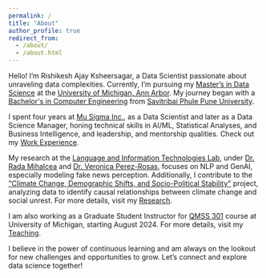 ```yaml
---
permalink: /
title: "About"
author_profile: true
redirect_from: 
  - /about/
  - /about.html
---
```


Hello! I’m Rishikesh Ajay Ksheersagar, a Data Scientist passionate about unraveling data complexities. Currently, I’m pursuing my [Master’s in Data Science](https://lsa.umich.edu/stats/masters_students/mastersprograms/data-science-masters-program.html) at the [University of Michigan, Ann Arbor](https://umich.edu/). My journey began with a [Bachelor's in Computer Engineering](http://www.unipune.ac.in/dept/science/computer_science/default.htm) from [Savitribai Phule Pune University](http://www.unipune.ac.in/).

I spent four years at [Mu Sigma Inc.](https://www.mu-sigma.com), as a Data Scientist and later as a Data Science Manager, honing technical skills in AI/ML, Statistical Analyses, and Business Intelligence, and leadership, and mentorship qualities. Check out my [Work Experience](https://rishiksh20.github.io/work/).

My research at the [Language and Information Technologies Lab](https://lit.eecs.umich.edu), under [Dr. Rada Mihalcea](https://web.eecs.umich.edu/~mihalcea/) and [Dr. Veronica Perez-Rosas](https://scholar.google.com/citations?user=yatiIigAAAAJ&hl=en), focuses on NLP and GenAI, especially modeling fake news perception. Additionally, I contribute to the ["Climate Change, Demographic Shifts, and Socio-Political Stability"](https://cps.isr.umich.edu/project/minerva-climatechange/) project, analyzing data to identify causal relationships between climate change and social unrest. For more details, visit my [Research](https://rishiksh20.github.io/research/).

I am also working as a Graduate Student Instructor for [QMSS 301](https://lsa.umich.edu/qmss/minor-program/requirements-and-curriculum/qmss-301.html) course at University of Michigan, starting August 2024. For more details, visit my [Teaching](https://rishiksh20.github.io/teaching/).

I believe in the power of continuous learning and am always on the lookout for new challenges and opportunities to grow. Let’s connect and explore data science together!
